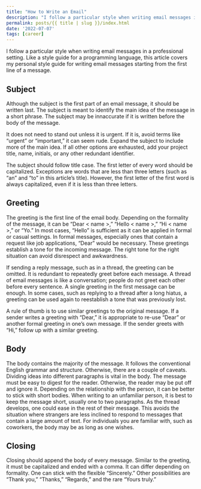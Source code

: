 ```yaml
---
title: "How to Write an Email"
description: "I follow a particular style when writing email messages in a professional setting. Like a style guide for a programming language, this article covers my personal style guide for writing email messages starting from the first line of a message."
permalink: posts/{{ title | slug }}/index.html
date: '2022-07-07'
tags: [career]
---
```


I follow a particular style when writing email messages in a professional setting. Like a style guide for a programming language, this article covers my personal style guide for writing email messages starting from the first line of a message.

## Subject

Although the subject is the first part of an email message, it should be written last. The subject is meant to identify the main idea of the message in a short phrase. The subject may be innaccurate if it is written before the body of the message.

It does not need to stand out unless it is urgent. If it is, avoid terms like “urgent” or “important,” it can seem rude. Expand the subject to include more of the main idea. If all other options are exhausted, add your project title, name, initials, or any other redundant identifier.

The subject should follow title case. The first letter of every word should be capitalized. Exceptions are words that are less than three letters (such as “an” and “to” in this article’s title). However, the first letter of the first word is always capitalized, even if it is less than three letters.

## Greeting

The greeting is the first line of the email body. Depending on the formality of the message, it can be “Dear < name >,” “Hello < name >,” “Hi < name >,” or “Yo.” In most cases, “Hello” is sufficient as it can be applied in formal or casual settings. In formal messages, especially ones that contain a request like job applications, “Dear” would be necessary. These greetings establish a tone for the incoming message. The right tone for the right situation can avoid disrespect and awkwardness.

If sending a reply message, such as in a thread, the greeting can be omitted. It is redundant to repeatedly greet before each message. A thread of email messages is like a conversation; people do not greet each other before every sentence. A single greeting in the first message can be enough. In some cases, such as replying to a thread after a long hiatus, a greeting can be used again to reestablish a tone that was previously lost.

A rule of thumb is to use similar greetings to the original message. If a sender writes a greeting with “Dear,” it is appropriate to re-use “Dear” or another formal greeting in one’s own message. If the sender greets with “Hi,” follow up with a similar greeting.
## Body
The body contains the majority of the message. It follows the conventional English grammar and structure. Otherwise, there are a couple of caveats.
Dividing ideas into different paragraphs is vital in the body. The message must be easy to digest for the reader. Otherwise, the reader may be put off and ignore it.
Depending on the relationship with the person, it can be better to stick with short bodies. When writing to an unfamiliar person, it is best to keep the message short, usually one to two paragraphs. As the thread develops, one could ease in the rest of their message. This avoids the situation where strangers are less inclined to respond to messages that contain a large amount of text. For individuals you are familiar with, such as coworkers, the body may be as long as one wishes.
## Closing
Closing should append the body of every message. Similar to the greeting, it must be capitalized and ended with a comma. It can differ depending on formality. One can stick with the flexible “Sincerely.” Other possibilities are “Thank you,” “Thanks,” “Regards,” and the rare “Yours truly.”